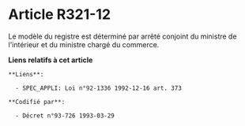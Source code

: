 # Article R321-12

Le modèle du registre est déterminé par arrêté conjoint du ministre de l'intérieur et du ministre chargé du commerce.

**Liens relatifs à cet article**

	**Liens**:

	  - SPEC_APPLI: Loi n°92-1336 1992-12-16 art. 373

	**Codifié par**:

	  - Décret n°93-726 1993-03-29
